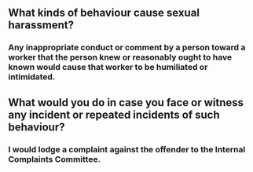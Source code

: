 ## What kinds of behaviour cause sexual harassment?
### Any inappropriate conduct or comment by  a person toward a worker that the person knew or reasonably ought to have known would cause that worker to be humiliated or intimidated.

## What would you do in case you face or witness any incident or repeated incidents of such behaviour?
### I would lodge a complaint against the offender to the Internal Complaints Committee.
